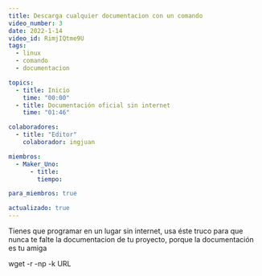 ```yaml
---
title: Descarga cualquier documentacion con un comando
video_number: 3
date: 2022-1-14
video_id: RimjIQtme9U
tags:
  - linux
  - comando
  - documentacion

topics:
  - title: Inicio
    time: "00:00"
  - title: Documentación oficial sin internet
    time: "01:46"

colaboradores:
  - title: "Editor"
    colaborador: ingjuan

miembros:
  - Maker_Uno:
      - title:
        tiempo:

para_miembros: true

actualizado: true
---
```


Tienes que programar en un lugar sin internet, usa éste truco para que nunca te falte la documentacion de tu proyecto, porque la documentación es tu amiga

wget -r -np -k URL
